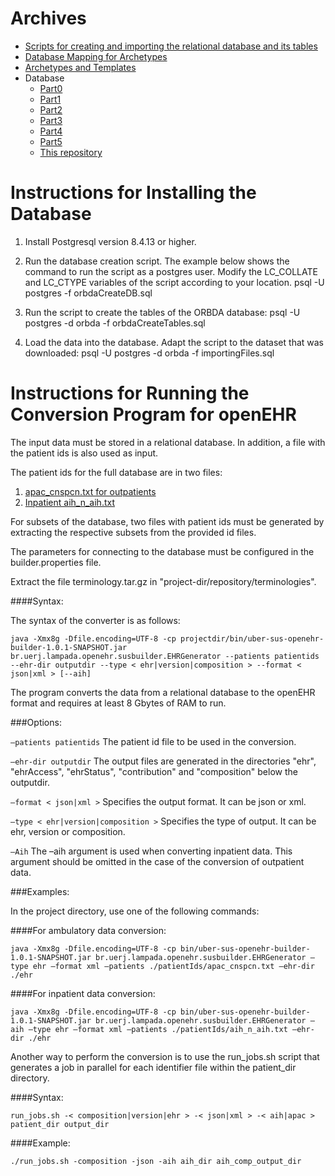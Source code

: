 # Archives
* [Scripts for creating and importing the relational database and its tables](https://www.lampada.uerj.br/wp-content/uploads/2023/12/DataBaseScripts.zip)
* [Database Mapping for Archetypes](https://www.lampada.uerj.br/wp-content/uploads/2023/12/mapeamentoDatasusOpenEHR.ods)
* [Archetypes and Templates](https://www.lampada.uerj.br/wp-content/uploads/2023/12/archetypes_and_templates.zip)
* Database
    * [Part0](https://www.lampada.uerj.br/arquivosdb/part0.zip)
    * [Part1](https://www.lampada.uerj.br/arquivosdb/part1.zip)
    * [Part2](https://www.lampada.uerj.br/arquivosdb/part2.zip)
    * [Part3](https://www.lampada.uerj.br/arquivosdb/part3.zip)
    * [Part4](https://www.lampada.uerj.br/arquivosdb/part4.zip)
    * [Part5](https://www.lampada.uerj.br/arquivosdb/part5.zip)
    * [This repository](https://github.com/parveen-rx/sus-openehr-builder)

# Instructions for Installing the Database

1) Install Postgresql version 8.4.13 or higher.

2) Run the database creation script. The example below shows the command to run the script as a postgres user. Modify the LC_COLLATE and LC_CTYPE variables of the script according to your location.
   psql -U postgres -f orbdaCreateDB.sql

3) Run the script to create the tables of the ORBDA database:
   psql -U postgres -d orbda -f orbdaCreateTables.sql

4) Load the data into the database. Adapt the script to the dataset that was downloaded:
   psql -U postgres -d orbda -f importingFiles.sql


# Instructions for Running the Conversion Program for openEHR

The input data must be stored in a relational database. In addition, a file with the patient ids is also used as input.

The patient ids for the full database are in two files:

1) [apac_cnspcn.txt for outpatients](https://www.lampada.uerj.br/arquivosdb/apac_cnspcn.txt.zip)
2) [Inpatient aih_n_aih.txt](https://www.lampada.uerj.br/arquivosdb/aih_n_aih.txt.zip)

For subsets of the database, two files with patient ids must be generated by extracting the respective subsets from the provided id files.

The parameters for connecting to the database must be configured in the builder.properties file.

Extract the file terminology.tar.gz in "project-dir/repository/terminologies".

####Syntax:

The syntax of the converter is as follows:

`java -Xmx8g -Dfile.encoding=UTF-8 -cp projectdir/bin/uber-sus-openehr-builder-1.0.1-SNAPSHOT.jar br.uerj.lampada.openehr.susbuilder.EHRGenerator --patients patientids --ehr-dir outputdir --type < ehr|version|composition > --format < json|xml > [--aih]`

The program converts the data from a relational database to the openEHR format and requires at least 8 Gbytes of RAM to run.

###Options:

`–patients patientids`
The patient id file to be used in the conversion.

`–ehr-dir outputdir`
The output files are generated in the directories "ehr", "ehrAccess", "ehrStatus", "contribution" and "composition" below the outputdir.

`–format < json|xml >`
Specifies the output format. It can be json or xml.

`–type < ehr|version|composition >`
Specifies the type of output. It can be ehr, version or composition.

`–Aih`
The –aih argument is used when converting inpatient data. This argument should be omitted in the case of the conversion of outpatient data.

###Examples:

In the project directory, use one of the following commands:

####For ambulatory data conversion:

`java -Xmx8g -Dfile.encoding=UTF-8 -cp bin/uber-sus-openehr-builder-1.0.1-SNAPSHOT.jar br.uerj.lampada.openehr.susbuilder.EHRGenerator –type ehr –format xml –patients ./patientIds/apac_cnspcn.txt –ehr-dir ./ehr`

####For inpatient data conversion:

`java -Xmx8g -Dfile.encoding=UTF-8 -cp bin/uber-sus-openehr-builder-1.0.1-SNAPSHOT.jar br.uerj.lampada.openehr.susbuilder.EHRGenerator –aih –type ehr –format xml –patients ./patientIds/aih_n_aih.txt –ehr-dir ./ehr`

Another way to perform the conversion is to use the run_jobs.sh script that generates a job in parallel for each identifier file within the patient_dir directory.

####Syntax:

`run_jobs.sh -< composition|version|ehr > -< json|xml > -< aih|apac > patient_dir output_dir`

####Example:

`./run_jobs.sh -composition -json -aih aih_dir aih_comp_output_dir`